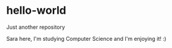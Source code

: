 # hello-world
Just another repository

Sara here, I'm studying Computer Science and I'm enjoying it! :)
